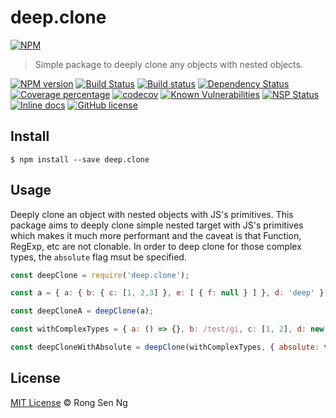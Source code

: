 # deep.clone

[![NPM][nodei-image]][nodei-url]

> Simple package to deeply clone any objects with nested objects.

[![NPM version][npm-image]][npm-url]
[![Build Status][travis-image]][travis-url]
[![Build status][appveyor-image]][appveyor-url]
[![Dependency Status][daviddm-image]][daviddm-url]
[![Coverage percentage][coveralls-image]][coveralls-url]
[![codecov][codecov-image]][codecov-url]
[![Known Vulnerabilities][snyk-image]][snyk-url]
[![NSP Status][nsp-image]][nsp-url]
[![Inline docs][inch-image]][inch-url]
[![GitHub license][license-image]][license-url]

<!--[![Greenkeeper badge][greenkeeper-image]][greenkeeper-url]-->

## Install

```
$ npm install --save deep.clone
```

## Usage

Deeply clone an object with nested objects with JS's primitives. This package aims to deeply clone simple nested target with JS's primitives which makes it much more performant and the caveat is that Function, RegExp, etc are not clonable. In order to deep clone for those complex types, the `absolute` flag msut be specified.

```js
const deepClone = require('deep.clone');

const a = { a: { b: { c: [1, 2,3] }, e: [ { f: null } ] }, d: 'deep' };

const deepCloneA = deepClone(a);

const withComplexTypes = { a: () => {}, b: /test/gi, c: [1, 2], d: new Date(), e: { f: 111 } };

const deepCloneWithAbsolute = deepClone(withComplexTypes, { absolute: true });
```

## License

[MIT License](http://motss.mit-license.org/) © Rong Sen Ng


[nodei-image]: https://nodei.co/npm/deep.clone.png?downloads=true&downloadRank=true&stars=true
[nodei-url]: https://nodei.co/npm/deep.clone/
[npm-image]: https://badge.fury.io/js/deep.clone.svg
[npm-url]: https://npmjs.org/package/deep.clone
[travis-image]: https://travis-ci.org/motss/deep.clone.svg?branch=master
[travis-url]: https://travis-ci.org/motss/deep.clone
[appveyor-image]: https://ci.appveyor.com/api/projects/status/796r33kh1pmg8gcm/branch/master?svg=true
[appveyor-url]: https://ci.appveyor.com/project/motss/deep-clone/branch/master
[daviddm-image]: https://david-dm.org/motss/deep.clone.svg?theme=shields.io
[daviddm-url]: https://david-dm.org/motss/deep.clone
[coveralls-image]: https://coveralls.io/repos/github/motss/deep.clone/badge.svg?branch=master
[coveralls-url]: https://coveralls.io/github/motss/deep.clone?branch=master
[codecov-image]: https://codecov.io/gh/motss/deep.clone/branch/master/graph/badge.svg
[codecov-url]: https://codecov.io/gh/motss/deep.clone
[snyk-image]: https://snyk.io/test/github/motss/deep.clone/badge.svg
[snyk-url]: https://snyk.io/test/github/motss/deep.clone
[nsp-image]: https://nodesecurity.io/orgs/motss/projects/a1c57ec8-9c17-4912-932b-f1ff6284e2ae/badge
[nsp-url]: https://nodesecurity.io/orgs/motss/projects/a1c57ec8-9c17-4912-932b-f1ff6284e2ae
[inch-image]: http://inch-ci.org/github/motss/deep.clone.svg?branch=master
[inch-url]: http://inch-ci.org/github/motss/deep.clone
[license-image]: https://img.shields.io/badge/license-MIT-blue.svg
[license-url]: https://motss.mit-license.org/

<!--[greenkeeper-image]: https://badges.greenkeeper.io/motss/deep.clone.svg-->
<!--[greenkeeper-url]: https://greenkeeper.io/-->

